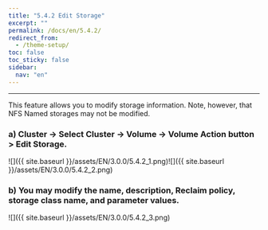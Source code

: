 ```yaml
---
title: "5.4.2 Edit Storage"
excerpt: ""
permalink: /docs/en/5.4.2/
redirect_from:
  - /theme-setup/
toc: false
toc_sticky: false
sidebar:
  nav: "en"
---
```



---

This feature allows you to modify storage information. Note, however, that NFS Named storages may not be modified.

### a\) Cluster → Select Cluster → Volume → Volume Action button > Edit Storage.
![]({{ site.baseurl }}/assets/EN/3.0.0/5.4.2_1.png)![]({{ site.baseurl }}/assets/EN/3.0.0/5.4.2_2.png)

### b\) You may modify the name, description, Reclaim policy, storage class name, and parameter values.
![]({{ site.baseurl }}/assets/EN/3.0.0/5.4.2_3.png)
